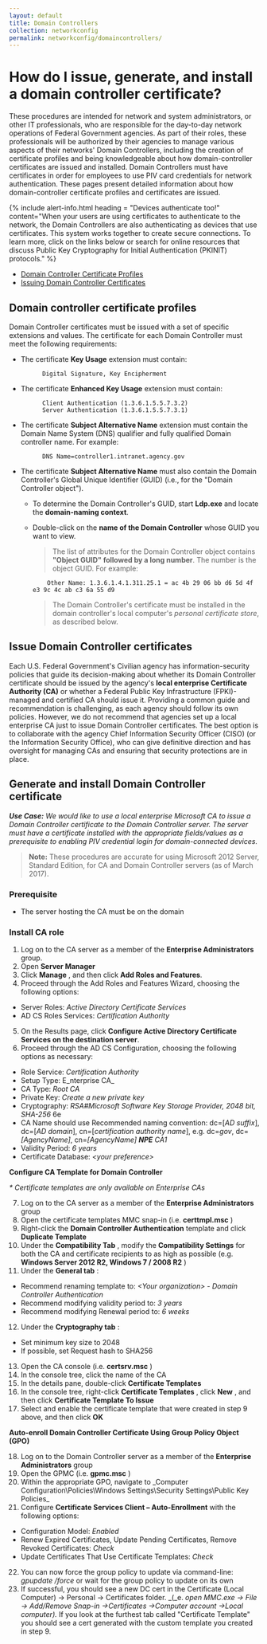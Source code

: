 ```yaml
---
layout: default
title: Domain Controllers
collection: networkconfig
permalink: networkconfig/domaincontrollers/
---
```

# How do I issue, generate, and install a domain controller certificate?

These procedures are intended for network and system administrators, or other IT professionals, who are responsible for the day-to-day network operations of Federal Government agencies. As part of their roles, these professionals will be authorized by their agencies to manage various aspects of their networks' Domain Controllers, including the creation of certificate profiles and being knowledgeable about how domain-controller certificates are issued and installed. Domain Controllers must have certificates in order for employees to use PIV card credentials for network authentication. These pages present detailed information about how domain-controller certificate profiles and certificates are issued.  

{% include alert-info.html heading = "Devices authenticate too!" content="When your users are using certificates to authenticate to the network, the Domain Controllers are also authenticating as devices that use certificates. This system works together to create secure connections. To learn more, click on the links below or search for online resources that discuss Public Key Cryptography for Initial Authentication (PKINIT) protocols." %}

- [Domain Controller Certificate Profiles](#domain-controller-certificate-profiles)
- [Issuing Domain Controller Certificates](#issuing-domain-controller-certificates)

## Domain controller certificate profiles

Domain Controller certificates must be issued with a set of specific extensions and values.  The certificate for each Domain Controller must meet the following requirements:

- The certificate **Key Usage** extension must contain:

            Digital Signature, Key Encipherment

- The certificate **Enhanced Key Usage** extension must contain:

            Client Authentication (1.3.6.1.5.5.7.3.2)
            Server Authentication (1.3.6.1.5.5.7.3.1)

- The certificate **Subject Alternative Name** extension must contain the Domain Name System (DNS) qualifier and fully qualified Domain controller name.  For example:

            DNS Name=controller1.intranet.agency.gov

- The certificate **Subject Alternative Name** must also contain the Domain Controller's Global Unique Identifier (GUID) (i.e., for the "Domain Controller object"). 

  * To determine the Domain Controller's GUID, start **Ldp.exe** and locate the **domain-naming context**. 
  * Double-click on the **name of the Domain Controller** whose GUID you want to view.
  
    > The list of attributes for the Domain Controller object contains **"Object GUID" followed by a long number**. The number is the object GUID. For example:

            Other Name: 1.3.6.1.4.1.311.25.1 = ac 4b 29 06 bb d6 5d 4f e3 9c 4c ab c3 6a 55 d9

    > The Domain Controller's certificate must be installed in the domain controller's local computer's _personal certificate store_, as described below.

## Issue Domain Controller certificates

Each U.S. Federal Government's Civilian agency has information-security policies that guide its decision-making about whether its Domain Controller <!-- More than one DC? More than one certificate possible? -->certificate should be issued by the agency's **local enterprise Certificate Authority (CA)** or whether a Federal Public Key Infrastructure (FPKI)-managed and certified CA should issue it. Providing a common guide and recommendation is challenging, as each agency should follow its own policies. However, we do not recommend that agencies set up a local enterprise CA just to issue Domain Controller certificates. The best option is to collaborate with the agency Chief Information Security Officer (CISO) (or the Information Security Office), who can give definitive direction and has oversight for managing CAs and ensuring that security protections are in place.

## Generate and install Domain Controller certificate

_**Use Case:** We would like to use a local enterprise Microsoft CA to issue a Domain Controller certificate to the Domain Controller server. The server must have a certificate installed with the appropriate fields/values as a prerequisite to enabling PIV credential login for domain-connected devices._

  > **Note:** These procedures are accurate for using Microsoft 2012 Server, Standard Edition, for CA and Domain Controller servers (as of March 2017).

### Prerequisite

  * The server hosting the CA must be on the domain

### Install CA role

1. Log on to the CA server as a member of the **Enterprise Administrators** group.
2. Open **Server Manager**
3. Click **Manage** , and then click **Add Roles and Features**.
4. Proceed through the Add Roles and Features Wizard, choosing the following options:
  * Server Roles: _Active Directory Certificate Services_
  * AD CS Roles Services: _Certification Authority_ 
5. On the Results page, click **Configure Active Directory Certificate Services on the destination server**.
6. Proceed through the AD CS Configuration, choosing the following options as necessary:
  * Role Service: _Certification Authority_ 
  * Setup Type: E_nterprise CA_ 
  * CA Type: _Root CA_
  * Private Key: _Create a new private key_ 
  * Cryptography: _RSA#Microsoft Software Key Storage Provider, 2048 bit, SHA-256_ 6e
  * CA Name should use Recommended naming convention:
        dc=[_AD suffix_], dc=[_AD domain_], cn=[_certification authority name_], 
        e.g. dc=_gov_, dc=_[AgencyName]_, cn=_[AgencyName] __NPE__ CA1_ 
  * Validity Period: _6 years_ 
  * Certificate Database: _&lt;your preference&gt;_ 



**Configure CA Template for Domain Controller**

_\* Certificate templates are only available on Enterprise CAs_

7. Log on to the CA server as a member of the **Enterprise Administrators** group
8. Open the certificate templates MMC snap-in (i.e. **certtmpl.msc** )
9. Right-click the **Domain Controller Authentication** template and click **Duplicate Template**
10. Under the **Compatibility Tab** , modify the **Compatibility Settings** for both the CA and certificate recipients to as high as possible (e.g. **Windows Server 2012 R2, Windows 7 / 2008 R2** )
11. Under the **General tab** :
  * Recommend renaming template to: _&lt;Your organization&gt; - Domain Controller Authentication_
  * Recommend modifying validity period to:  _3 years_
  * Recommend modifying Renewal period to: _6 weeks_
12. Under the **Cryptography tab** :
  * Set minimum key size to 2048
  * If possible, set Request hash to SHA256
13. Open the CA console (i.e. **certsrv.msc** )
14. In the console tree, click the name of the CA
15. In the details pane, double-click **Certificate Templates**
16. In the console tree, right-click **Certificate Templates** , click **New** , and then click **Certificate Template To Issue**
17. Select and enable the certificate template that were created in step 9 above, and then click **OK**

**Auto-enroll Domain Controller Certificate Using Group Policy Object (GPO)**

18. Log on to the Domain Controller server as a member of the **Enterprise Administrators** group
19. Open the GPMC (i.e. **gpmc.msc** )
20. Within the appropriate GPO, navigate to _Computer Configuration\Policies\Windows Settings\Security Settings\Public Key Policies\_
21. Configure **Certificate Services Client – Auto-Enrollment** with the following options:
  * Configuration Model: _Enabled_
  * Renew Expired Certificates, Update Pending Certificates, Remove Revoked Certificates: _Check_
  * Update Certificates That Use Certificate Templates: _Check_
22. You can now force the group policy to update via command-line: _gpupdate /force_ or wait for the group policy to update on its own
23. If successful, you should see a new DC cert in the Certificate (Local Computer) -&gt; Personal -&gt; Certificates folder. _(_e. _open MMC.exe -&gt; File -&gt; Add/Remove Snap-in -&gt;Certificates -&gt;Computer account -&gt;Local computer)._ If you look at the furthest tab called &quot;Certificate Template&quot; you should see a cert generated with the custom template you created in step 9.

